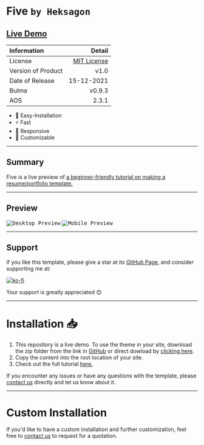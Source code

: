 # Five `by Heksagon`

## [Live Demo](https://heksagonnet.github.io/five/)

| Information        |                                                               Detail |
| :----------------- | -------------------------------------------------------------------: |
| License            | [MIT License](https://github.com/heksagonnet/five/blob/main/LICENSE) |
| Version of Product |                                                                 v1.0 |
| Date of Release    |                                                           15-12-2021 |
| Bulma              |                                                               v0.9.3 |
| AOS                |                                                                2.3.1 |

- 🔧 Easy-Installation
- ⚡️ Fast
- 📱 Responsive
- 🎨 Customizable

---

## Summary

Five is a live preview of [a beginner-friendly tutorial on making a resume/portfolio template.](https://www.heksagon.net/web-design/how-to-create-a-resume-website-using-bulma-css/ 'A beginner-friendly tutorial on making a resume/portfolio template using Bulma, SCSS, Javascript, Animate On Scroll, and Iconify.')

---

## Preview

<kbd>![Desktop Preview](https://heksagonnet.github.io/five/five/cover.webp#center 'Desktop Preview')</kbd>
<kbd>![Mobile Preview](https://heksagonnet.github.io/five/five/mobile.webp#center 'Mobile Preview')</kbd>

---

## Support

If you like this template, please give a star at its [GitHub Page](https://github.com/heksagonnet/five), and consider supporting me at:

[![ko-fi](https://www.ko-fi.com/img/githubbutton_sm.svg)](https://ko-fi.com/heksagon)

Your support is greatly appreciated 😊

---

# Installation 📥

1. This repository is a live demo. To use the theme in your site, download the zip folder from the link in [GitHub](https://github.com/heksagonnet/five) or direct dowload by [clicking here](https://github.com/heksagonnet/five/archive/main.zip).
2. Copy the content into the root location of your site.
3. Check out the full tutorial [here.](https://www.heksagon.net/web-design/how-to-create-a-resume-website-using-bulma-css/)

If you encounter any issues or have any questions with the template, please [contact us](https://www.heksagon.net/contact) directly and let us know about it.

---

# Custom Installation

If you'd like to have a custom installation and further customization, feel free to [contact us](https://www.heksagon.net/contact) to request for a quotation.
